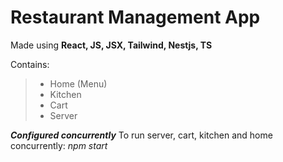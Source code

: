 # Restaurant Management App
Made using **React, JS, JSX, Tailwind, Nestjs, TS**

Contains:
> - Home (Menu)
> - Kitchen
> - Cart
> - Server

***Configured concurrently***
To run server, cart, kitchen and home concurrently: *npm start*
